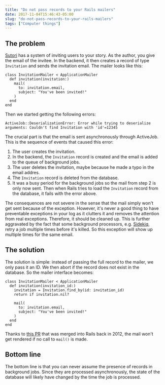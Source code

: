 ```yaml
---
title: "Do not pass records to your Rails mailers"
date: 2017-11-04T15:46:43-05:00
slug: "do-not-pass-records-to-your-rails-mailers"
tags: ["Computer things"]
---
```


## The problem
[Sutori](https://www.sutori.com) has a system of inviting users to your story.
As the author, you give the email of the invitee. In the backend, it then
creates a record of type `Invitation` and sends the invitation email. The mailer
looks like this:

    class InvitationMailer < ApplicationMailer
      def invitation(invitation:)
        mail(
          to: invitation.email,
          subject: "You've been invited!"
        )
      end
    end

Then we started getting the following errors:

    ActiveJob::DeserializationError: Error while trying to deserialize
    arguments: Couldn't find Invitation with 'id'=12345

The crucial part is that the email is sent asynchronously through ActiveJob.
This is the sequence of events that caused this error:

1. The user creates the invitation.
2. In the backend, the `Invitation` record is created and the email is added to
   the queue of background jobs.
3. The user deletes the invitation, maybe because he made a typo in the email
   addres.
4. The `Invitation` record is deleted from the database.
5. It was a busy period for the background jobs so the mail from step 2 is only
   now sent. Then when Rails tries to load the `Invitation` record from the
   database, it fails with the error above.

The consequences are not severe in the sense that the mail simply won't get sent
because of the exception. However, it's never a good thing to have preventable
exceptions in your log as it clutters it and removes the attention from real
exceptions. Therefore, it should be cleaned up. This is further aggravated by
the fact that some background processors, e.g.
[Sidekiq](https://github.com/mperham/sidekiq), retry a job multiple times before
it's killed. So this exception will show up multiple times for the same email.

## The solution
The solution is simple: instead of passing the full record to the mailer, we
only pass it an ID. We then abort if the record does not exist in the database.
So the mailer interface becomes:

    class InvitationMailer < ApplicationMailer
      def invitation(invitation_id:)
        invitation = Invitation.find_by(id: invitation_id)
        return if invitation.nil?

        mail(
          to: invitation.email,
          subject: "You've been invited!"
        )
      end
    end

Thanks to [this PR](https://github.com/rails/rails/pull/8048) that was merged
into Rails back in 2012, the mail won't get rendered if no call to `mail()` is
made.

## Bottom line
The bottom line is that you can never assume the presence of records in
background jobs. Since they are processed asynchronously, the state of the
database will likely have changed by the time the job is processed.
